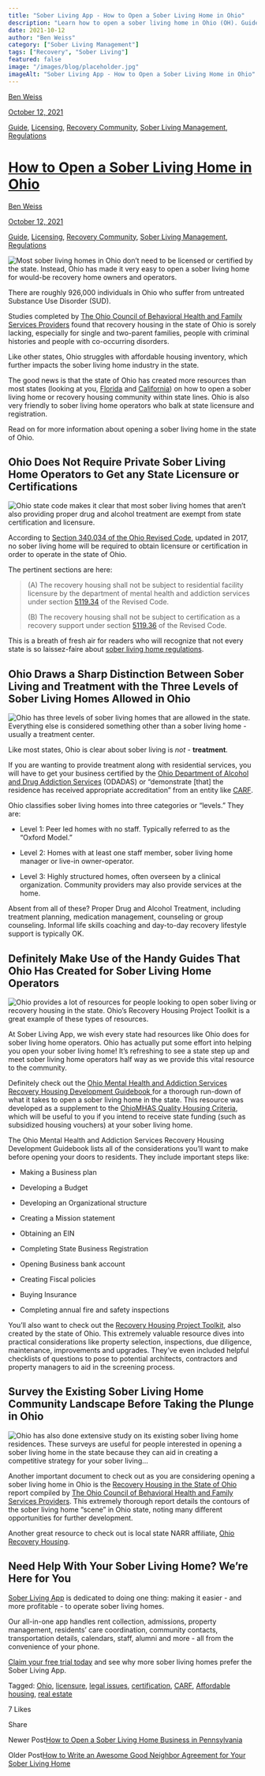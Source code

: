 ```yaml
---
title: "Sober Living App - How to Open a Sober Living Home in Ohio"
description: "Learn how to open a sober living home in Ohio (OH). Guide covers key steps, requirements & considerations (Oct 2021)."
date: 2021-10-12
author: "Ben Weiss"
category: ["Sober Living Management"]
tags: ["Recovery", "Sober Living"]
featured: false
image: "/images/blog/placeholder.jpg"
imageAlt: "Sober Living App - How to Open a Sober Living Home in Ohio"
---
```


[Ben Weiss](../../../../sober-living-app-blog%EF%B9%96author=5a811b27db7926c296af1851.html)

[October 12, 2021](how-to-open-a-sober-living-home-in-ohio.html)

[Guide](../../../category/Guide.html), [Licensing](../../../category/Licensing.html), [Recovery Community](../../../category/Recovery+Community.html), [Sober Living Management](../../../category/Sober+Living+Management.html), [Regulations](../../../category/Regulations.html)

#  [How to Open a Sober Living Home in Ohio](how-to-open-a-sober-living-home-in-ohio.html)

[Ben Weiss](../../../../sober-living-app-blog%EF%B9%96author=5a811b27db7926c296af1851.html)

[October 12, 2021](how-to-open-a-sober-living-home-in-ohio.html)

[Guide](../../../category/Guide.html), [Licensing](../../../category/Licensing.html), [Recovery Community](../../../category/Recovery+Community.html), [Sober Living Management](../../../category/Sober+Living+Management.html), [Regulations](../../../category/Regulations.html)

![Most sober living homes in Ohio don’t need to be licensed or certified by the state. Instead, Ohio has made it very easy to open a sober living home for would-be recovery home owners and operators.](/images/blog/how-to-open-a-sober-living-home-in-ohio/Screen_Shot_2021-10-07_at_6.53.15_PM.png)

There are roughly 926,000 individuals in Ohio who suffer from untreated Substance Use Disorder (SUD). 

Studies completed by [The Ohio Council of Behavioral Health and Family Services Providers](https://www.theohiocouncil.org/) found that recovery housing in the state of Ohio is sorely lacking, especially for single and two-parent families, people with criminal histories and people with co-occurring disorders. 

Like other states, Ohio struggles with affordable housing inventory, which further impacts the sober living home industry in the state. 

The good news is that the state of Ohio has created more resources than most states (looking at you, [Florida](../../5/18/considering-opening-a-sober-living-home-in-florida-heres-how.html) and [California](https://soberlivingapp.com/sober-living-app-blog/2021/5/11/how-to-open-a-sober-living-home-in-california)) on how to open a sober living home or recovery housing community within state lines. Ohio is also very friendly to sober living home operators who balk at state licensure and registration. 

Read on for more information about opening a sober living home in the state of Ohio. 

## Ohio Does Not Require Private Sober Living Home Operators to Get any State Licensure or Certifications

![Ohio state code makes it clear that most sober living homes that aren’t also providing proper drug and alcohol treatment are exempt from state certification and licensure.](/images/blog/how-to-open-a-sober-living-home-in-ohio/Screen_Shot_2021-10-07_at_6.53.31_PM.png)

According to [Section 340.034 of the Ohio Revised Code](https://codes.ohio.gov/ohio-revised-code/section-340.034), updated in 2017, no sober living home will be required to obtain licensure or certification in order to operate in the state of Ohio.  

The pertinent sections are here: 

> (A) The recovery housing shall not be subject to residential facility licensure by the department of mental health and addiction services under section [5119.34](https://codes.ohio.gov/ohio-revised-code/section-5119.34) of the Revised Code.
> 
> (B) The recovery housing shall not be subject to certification as a recovery support under section [5119.36](https://codes.ohio.gov/ohio-revised-code/section-5119.36) of the Revised Code.

This is a breath of fresh air for readers who will recognize that not every state is so laissez-faire about [sober living home regulations](../../8/3/understanding-national-regulations-on-sober-living-homes-in-the-united-states-part-1.html).

## Ohio Draws a Sharp Distinction Between Sober Living and Treatment with the Three Levels of Sober Living Homes Allowed in Ohio 

![Ohio has three levels of sober living homes that are allowed in the state. Everything else is considered something other than a sober living home - usually a treatment center.](/images/blog/how-to-open-a-sober-living-home-in-ohio/Screen_Shot_2021-10-07_at_6.53.39_PM.png)

Like most states, Ohio is clear about sober living is _not_ \- **treatment**. 

If you are wanting to provide treatment along with residential services, you will have to get your business certified by the [Ohio Department of Alcohol and Drug Addiction Services](https://mha.ohio.gov/Health-Professionals/About-Mental-Health-and-Addiction-Treatment) (ODADAS) or “demonstrate [that] the residence has received appropriate accreditation” from an entity like [CARF](http://www.carf.org/home/). 

Ohio classifies sober living homes into three categories or “levels.” They are:

  * Level 1: Peer led homes with no staff. Typically referred to as the “Oxford Model.”

  * Level 2: Homes with at least one staff member, sober living home manager or live-in owner-operator.

  * Level 3: Highly structured homes, often overseen by a clinical organization. Community providers may also provide services at the home.

Absent from all of these? Proper Drug and Alcohol Treatment, including treatment planning, medication management, counseling or group counseling. Informal life skills coaching and day-to-day recovery lifestyle support is typically OK.

## Definitely Make Use of the Handy Guides That Ohio Has Created for Sober Living Home Operators 

![Ohio provides a lot of resources for people looking to open sober living or recovery housing in the state. Ohio’s Recovery Housing Project Toolkit is a great example of these types of resources.](/images/blog/how-to-open-a-sober-living-home-in-ohio/Screen_Shot_2021-10-07_at_6.57.39_PM.png)

At Sober Living App, we wish every state had resources like Ohio does for sober living home operators. Ohio has actually put some effort into helping you open your sober living home! It’s refreshing to see a state step up and meet sober living home operators half way as we provide this vital resource to the community.

Definitely check out the [Ohio Mental Health and Addiction Services Recovery Housing Development Guidebook ](https://mha.ohio.gov/Portals/0/assets/SchoolsAndCommunities/CommunityAndHousing/HousingResources/RecoveryHousing/Recovery_Housing_Guidebook_Final.pdf?ver=2019-07-26-111942-127)for a thorough run-down of what it takes to open a sober living home in the state. This resource was developed as a supplement to the [OhioMHAS Quality Housing Criteria](https://mha.ohio.gov/Portals/0/assets/SchoolsAndCommunities/CommunityAndHousing/HousingResources/QualityHousingCriteria/OMHAS_Quality_Housing_Criteria_Final_1_7_19.pdf?ver=2019-01-16-083515-573), which will be useful to you if you intend to receive state funding (such as subsidized housing vouchers) at your sober living home.  

The Ohio Mental Health and Addiction Services Recovery Housing Development Guidebook lists all of the considerations you’ll want to make before opening your doors to residents. They include important steps like:

  * Making a Business plan 

  * Developing a Budget 

  * Developing an Organizational structure 

  * Creating a Mission statement 

  * Obtaining an EIN 

  * Completing State Business Registration 

  * Opening Business bank account 

  * Creating Fiscal policies 

  * Buying Insurance 

  * Completing annual fire and safety inspections 

You’ll also want to check out the [Recovery Housing Project Toolkit](https://mha.ohio.gov/Portals/0/assets/SchoolsAndCommunities/CommunityAndHousing/HousingResources/Recovery-Housing-Project-ToolKit.pdf), also created by the state of Ohio. This extremely valuable resource dives into practical considerations like property selection, inspections, due diligence, maintenance, improvements and upgrades. They’ve even included helpful checklists of questions to pose to potential architects, contractors and property managers to aid in the screening process. 

## Survey the Existing Sober Living Home Community Landscape Before Taking the Plunge in Ohio 

![Ohio has also done extensive study on its existing sober living home residences. These surveys are useful for people interested in opening a sober living home in the state because they can aid in creating a competitive strategy for your sober living…](/images/blog/how-to-open-a-sober-living-home-in-ohio/Screen_Shot_2021-10-07_at_6.53.55_PM.png)

Another important document to check out as you are considering opening a sober living home in Ohio is the [Recovery Housing in the State of Ohio](https://www.neomed.edu/wp-content/uploads/CJCCOE_I4_RecoveryHousing.pdf) report compiled by [The Ohio Council of Behavioral Health and Family Services Providers](https://www.theohiocouncil.org/). This extremely thorough report details the contours of the sober living home “scene” in Ohio state, noting many different opportunities for further development.   

Another great resource to check out is local state NARR affiliate, [Ohio Recovery Housing](https://www.ohiorecoveryhousing.org). 

## Need Help With Your Sober Living Home? We’re Here for You

[Sober Living App](../../../../index.html) is dedicated to doing one thing: making it easier - and more profitable - to operate sober living homes. 

Our all-in-one app handles rent collection, admissions, property management, residents’ care coordination, community contacts, transportation details, calendars, staff, alumni and more - all from the convenience of your phone. 

[Claim your free trial today](https://behavehealth.com/get-started) and see why more sober living homes prefer the Sober Living App.

Tagged: [Ohio](../../../tag/Ohio.html), [licensure](../../../tag/licensure.html), [legal issues](../../../tag/legal+issues.html), [certification](../../../tag/certification.html), [CARF](https://soberlivingapp.com/sober-living-app-blog/tag/CARF), [Affordable housing](https://soberlivingapp.com/sober-living-app-blog/tag/Affordable+housing), [real estate](../../../tag/real+estate.html)

7 Likes

Share

Newer Post[How to Open a Sober Living Home Business in Pennsylvania](../26/how-to-open-a-sober-living-home-business-in-pennsylvania.html)

Older Post[How to Write an Awesome Good Neighbor Agreement for Your Sober Living Home](../../9/21/how-to-write-an-awesome-good-neighbor-agreement-for-your-sober-living-home.html)